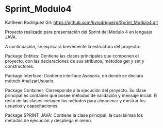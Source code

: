 # Sprint_Modulo4
Katlheen Rodriguez
Git: https://github.com/kvrodriguezg/Sprint_Modulo4.git

Proyecto realizado para presentación del Sprint del Modulo 4 en lenguaje JAVA.

A continuación, se explicará brevemente la estructura del proyecto:

Package Entities:
Contiene las clases principales que componen el proyecto, con las declaraciones de sus atributos, métodos get y set y constructores.

Package Interface:
Contiene interface Asesoria, en donde se declara método AnalizarUsuario.

Package Container:
Corresponde a la ejecución del proyecto. Su clase principal es container que posee métodos de validación y mensaje inicial. El resto de las clases incluyen los métodos para almacenar y mostrar los usuarios y capacitaciones.

Package SPRINT_JAVA:
Contiene la clase principal, la cual lalmaa los métodos de ejecución y despliega el menú. 
